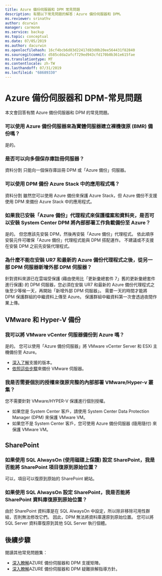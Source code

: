 ```yaml
---
title: Azure 備份伺服器和 DPM 常見問題
description: 有關以下常見問題的解答：Azure 備份伺服器和 DPM。
ms.reviewer: srinathv
author: dcurwin
manager: carmonm
ms.service: backup
ms.topic: conceptual
ms.date: 07/05/2019
ms.author: dacurwin
ms.openlocfilehash: 16cf4bcb6d83d22417d83d0b20ee564431f82840
ms.sourcegitcommit: d585cdda2afcf729ed943cfd170b0b361e615fae
ms.translationtype: MT
ms.contentlocale: zh-TW
ms.lasthandoff: 07/31/2019
ms.locfileid: "68689330"
---
```

# <a name="azure-backup-server-and-dpm---faq"></a>Azure 備份伺服器和 DPM-常見問題
本文會回答有關 Azure 備份伺服器和 DPM 的常見問題。

### <a name="can-i-use-azure-backup-server-to-create-a-bare-metal-recovery-bmr-backup-for-a-physical-server-br"></a>可以使用 Azure 備份伺服器來為實體伺服器建立裸機復原 (BMR) 備份嗎？ <br/>
是的。

### <a name="can-i-register-the-server-to-multiple-vaults"></a>是否可以向多個保存庫註冊伺服器？
資料分割 只能向一個保存庫註冊 DPM 或「Azure 備份」伺服器。


### <a name="can-i-use-dpm-to-back-up-apps-in-azure-stack"></a>可以使用 DPM 備份 Azure Stack 中的應用程式嗎？
資料分割 雖然您可以使用 Azure 備份來保護 Azure Stack，但 Azure 備份不支援使用 DPM 來備份 Azure Stack 中的應用程式。

### <a name="if-ive-installed-azure-backup-agent-to-protect-my-files-and-folders-can-i-install-system-center-dpm-to-back-up-on-premises-workloads-to-azure"></a>如果我已安裝「Azure 備份」代理程式來保護檔案和資料夾，是否可以安裝 System Center DPM 將內部部署工作負載備份至 Azure？
是的。 但您應該先安裝 DPM，然後再安裝「Azure 備份」代理程式。  依此順序安裝元件可確保「Azure 備份」代理程式能與 DPM 搭配運作。 不建議或不支援在安裝 DPM 之前先安裝代理程式。

### <a name="why-cant-i-add-an-external-dpm-server-after-installing-ur7-and-latest-azure-backup-agent"></a>為什麼不能在安裝 UR7 和最新的 Azure 備份代理程式之後，從另一部 DPM 伺服器新增外部 DPM 伺服器？
針對資料來源已在雲端受保護 (藉由使用比「更新彙總套件 7」舊的更新彙總套件進行保護) 的 DPM 伺服器，您必須在安裝 UR7 和最新的 Azure 備份代理程式之後至少等候一天，再開始「新增外部 DPM 伺服器」。 需要一天的時間才能將 DPM 保護群組的中繼資料上傳至 Azure。 保護群組中繼資料第一次會透過夜間作業上傳。

## <a name="vmware-and-hyper-v-backup"></a>VMware 和 Hyper-V 備份

### <a name="can-i-back-up-vmware-vcenter-servers-to-azure"></a>我可以將 VMware vCenter 伺服器備份到 Azure 嗎？
是的。 您可以使用「Azure 備份伺服器」將 VMware vCenter Server 和 ESXi 主機備份至 Azure。

- [深入了解](backup-mabs-protection-matrix.md)支援的版本。
- [依照這些步驟](backup-azure-backup-server-vmware.md)來備份 VMware 伺服器。

### <a name="do-i-need-a-separate-license-to-recover-a-full-on-premises-vmwarehyper-v-cluster"></a>我是否需要個別的授權來復原完整的內部部署 VMware/Hyper-v 叢集？
您不需要針對 VMware/HYPER-V 保護進行個別授權。

- 如果您是 System Center 客戶，請使用 System Center Data Protection Manager (DPM) 來保護 VMware VM。
- 如果您不是 System Center 客戶，您可使用 Azure 備份伺服器 (隨用隨付) 來保護 VMware VM。


## <a name="sharepoint"></a>SharePoint

### <a name="can-i-recover-a-sharepoint-item-to-the-original-location-if-sharepoint-is-configured-by-using-sql-alwayson-with-protection-on-disk"></a>如果使用 SQL AlwaysOn (使用磁碟上保護) 設定 SharePoint，我是否能將 SharePoint 項目復原到原始位置？
可以，項目可以復原到原始的 SharePoint 網站。

### <a name="can-i-recover-a-sharepoint-database-to-the-original-location-if-sharepoint-is-configured-by-using-sql-alwayson"></a>如果使用 SQL AlwaysOn 設定 SharePoint，我是否能將 SharePoint 資料庫復原到原始位置？
由於 SharePoint 資料庫是在 SQL AlwaysOn 中設定，所以除非移除可用性群組，否則無法修改它們。 因此，DPM 無法將資料庫還原到原始位置。 您可以將 SQL Server 資料庫復原到其他 SQL Server 執行個體。

## <a name="next-steps"></a>後續步驟

閱讀其他常見問題集：

- [深入瞭解](backup-support-matrix-mabs-dpm.md)AZURE 備份伺服器和 DPM 支援矩陣。
- [深入瞭解](backup-azure-mabs-troubleshoot.md)AZURE 備份伺服器和 DPM 疑難排解指導方針。
